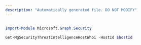 ```yaml
---
description: "Automatically generated file. DO NOT MODIFY"
---
```


```powershell

Import-Module Microsoft.Graph.Security

Get-MgSecurityThreatIntelligenceHostWhoi -HostId $hostId

```